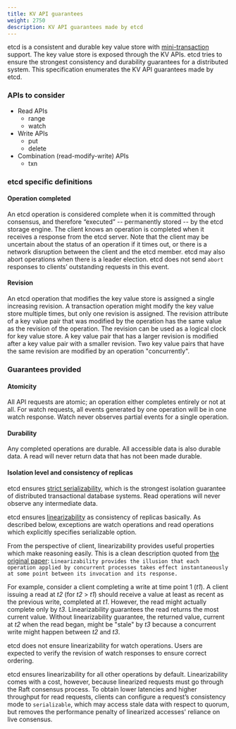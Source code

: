 ```yaml
---
title: KV API guarantees
weight: 2750
description: KV API guarantees made by etcd
---
```


etcd is a consistent and durable key value store with [mini-transaction][txn] support. The key value store is exposed through the KV APIs. etcd tries to ensure the strongest consistency and durability guarantees for a distributed system. This specification enumerates the KV API guarantees made by etcd.

### APIs to consider

* Read APIs
    * range
    * watch
* Write APIs
    * put
    * delete
* Combination (read-modify-write) APIs
    * txn

### etcd specific definitions

#### Operation completed

An etcd operation is considered complete when it is committed through consensus, and therefore “executed” -- permanently stored -- by the etcd storage engine. The client knows an operation is completed when it receives a response from the etcd server. Note that the client may be uncertain about the status of an operation if it times out, or there is a network disruption between the client and the etcd member. etcd may also abort operations when there is a leader election. etcd does not send `abort` responses to  clients’ outstanding requests in this event.

#### Revision

An etcd operation that modifies the key value store is assigned a single increasing revision. A transaction operation might modify the key value store multiple times, but only one revision is assigned. The revision attribute of a key value pair that was modified by the operation has the same value as the revision of the operation. The revision can be used as a logical clock for key value store. A key value pair that has a larger revision is modified after a key value pair with a smaller revision. Two key value pairs that have the same revision are modified by an operation "concurrently".

### Guarantees provided

#### Atomicity

All API requests are atomic; an operation either completes entirely or not at all. For watch requests, all events generated by one operation will be in one watch response. Watch never observes partial events for a single operation.

#### Durability

Any completed operations are durable. All accessible data is also durable data. A read will never return data that has not been made durable.

#### Isolation level and consistency of replicas

etcd ensures [strict serializability][strict_serializability], which is the strongest isolation guarantee of distributed transactional database systems. Read operations will never observe any intermediate data.

etcd ensures [linearizability][linearizability] as consistency of replicas basically. As described below, exceptions are watch operations and read operations which explicitly specifies serializable option.

From the perspective of client, linearizability provides useful properties which make reasoning easily. This is a clean description quoted from [the original paper][linearizability]: `Linearizability provides the illusion that each operation applied by concurrent processes takes effect instantaneously at some point between its invocation and its response.`

For example, consider a client completing a write at time point 1 (*t1*). A client issuing a read at *t2* (for *t2* > *t1*) should receive a value at least as recent as the previous write, completed at *t1*. However, the read might actually complete only by *t3*. Linearizability guarantees the read returns the most current value. Without linearizability guarantee, the returned value, current at *t2* when the read began, might be "stale" by *t3* because a concurrent write might happen between *t2* and *t3*.

etcd does not ensure linearizability for watch operations. Users are expected to verify the revision of watch responses to ensure correct ordering.

etcd ensures linearizability for all other operations by default. Linearizability comes with a cost, however, because linearized requests must go through the Raft consensus process. To obtain lower latencies and higher throughput for read requests, clients can configure a request’s consistency mode to `serializable`, which may access stale data with respect to quorum, but removes the performance penalty of linearized accesses' reliance on live consensus.

[txn]: api.md#transaction
[linearizability]: https://cs.brown.edu/~mph/HerlihyW90/p463-herlihy.pdf
[strict_serializability]: http://jepsen.io/consistency/models/strict-serializable

